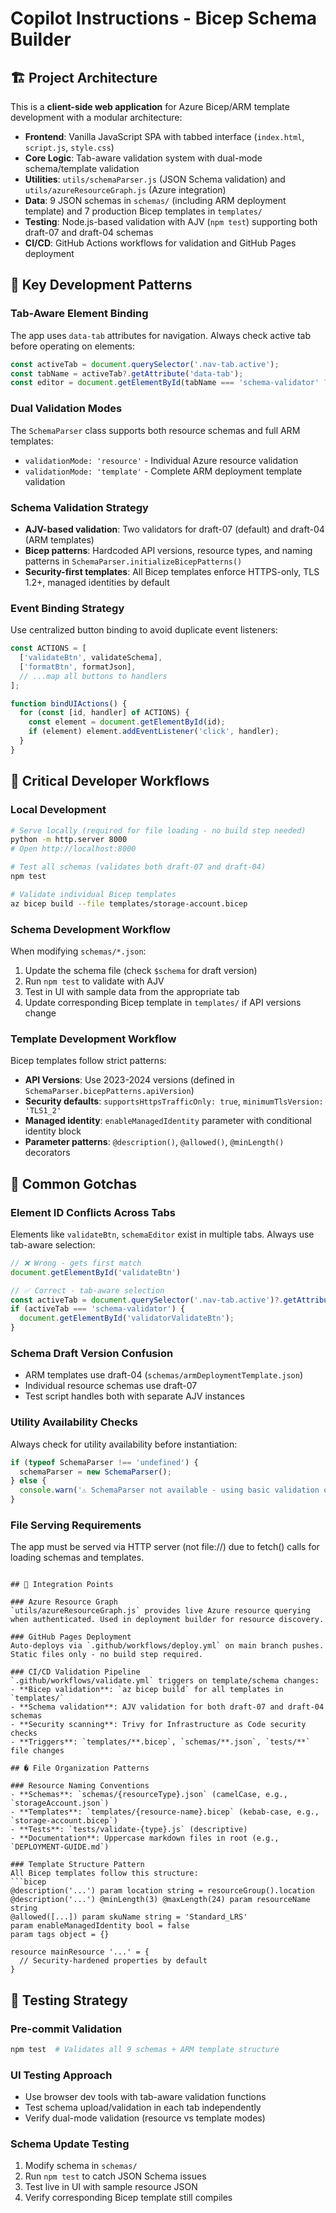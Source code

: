 # Copilot Instructions - Bicep Schema Builder

## 🏗️ Project Architecture

This is a **client-side web application** for Azure Bicep/ARM template development with a modular architecture:

- **Frontend**: Vanilla JavaScript SPA with tabbed interface (`index.html`, `script.js`, `style.css`)
- **Core Logic**: Tab-aware validation system with dual-mode schema/template validation
- **Utilities**: `utils/schemaParser.js` (JSON Schema validation) and `utils/azureResourceGraph.js` (Azure integration)
- **Data**: 9 JSON schemas in `schemas/` (including ARM deployment template) and 7 production Bicep templates in `templates/`
- **Testing**: Node.js-based validation with AJV (`npm test`) supporting both draft-07 and draft-04 schemas
- **CI/CD**: GitHub Actions workflows for validation and GitHub Pages deployment

## 🎯 Key Development Patterns

### Tab-Aware Element Binding
The app uses `data-tab` attributes for navigation. Always check active tab before operating on elements:

```javascript
const activeTab = document.querySelector('.nav-tab.active');
const tabName = activeTab?.getAttribute('data-tab');
const editor = document.getElementById(tabName === 'schema-validator' ? 'codeInput' : 'schemaEditor');
```

### Dual Validation Modes
The `SchemaParser` class supports both resource schemas and full ARM templates:
- `validationMode: 'resource'` - Individual Azure resource validation
- `validationMode: 'template'` - Complete ARM deployment template validation

### Schema Validation Strategy
- **AJV-based validation**: Two validators for draft-07 (default) and draft-04 (ARM templates)
- **Bicep patterns**: Hardcoded API versions, resource types, and naming patterns in `SchemaParser.initializeBicepPatterns()`
- **Security-first templates**: All Bicep templates enforce HTTPS-only, TLS 1.2+, managed identities by default

### Event Binding Strategy
Use centralized button binding to avoid duplicate event listeners:

```javascript
const ACTIONS = [
  ['validateBtn', validateSchema],
  ['formatBtn', formatJson],
  // ...map all buttons to handlers
];

function bindUIActions() {
  for (const [id, handler] of ACTIONS) {
    const element = document.getElementById(id);
    if (element) element.addEventListener('click', handler);
  }
}
```

## 🔧 Critical Developer Workflows

### Local Development
```bash
# Serve locally (required for file loading - no build step needed)
python -m http.server 8000
# Open http://localhost:8000

# Test all schemas (validates both draft-07 and draft-04)
npm test

# Validate individual Bicep templates  
az bicep build --file templates/storage-account.bicep
```

### Schema Development Workflow
When modifying `schemas/*.json`:
1. Update the schema file (check `$schema` for draft version)
2. Run `npm test` to validate with AJV
3. Test in UI with sample data from the appropriate tab
4. Update corresponding Bicep template in `templates/` if API versions change

### Template Development Workflow
Bicep templates follow strict patterns:
- **API Versions**: Use 2023-2024 versions (defined in `SchemaParser.bicepPatterns.apiVersion`)
- **Security defaults**: `supportsHttpsTrafficOnly: true`, `minimumTlsVersion: 'TLS1_2'`
- **Managed identity**: `enableManagedIdentity` parameter with conditional identity block
- **Parameter patterns**: `@description()`, `@allowed()`, `@minLength()` decorators

## 🚨 Common Gotchas

### Element ID Conflicts Across Tabs
Elements like `validateBtn`, `schemaEditor` exist in multiple tabs. Always use tab-aware selection:
```javascript
// ❌ Wrong - gets first match
document.getElementById('validateBtn')

// ✅ Correct - tab-aware selection
const activeTab = document.querySelector('.nav-tab.active')?.getAttribute('data-tab');
if (activeTab === 'schema-validator') {
  document.getElementById('validatorValidateBtn');
}
```

### Schema Draft Version Confusion
- ARM templates use draft-04 (`schemas/armDeploymentTemplate.json`)
- Individual resource schemas use draft-07
- Test script handles both with separate AJV instances

### Utility Availability Checks
Always check for utility availability before instantiation:
```javascript
if (typeof SchemaParser !== 'undefined') {
  schemaParser = new SchemaParser();
} else {
  console.warn('⚠️ SchemaParser not available - using basic validation only');
}
```

### File Serving Requirements
The app must be served via HTTP server (not file://) due to fetch() calls for loading schemas and templates.
```

## 🔗 Integration Points

### Azure Resource Graph
`utils/azureResourceGraph.js` provides live Azure resource querying when authenticated. Used in deployment builder for resource discovery.

### GitHub Pages Deployment  
Auto-deploys via `.github/workflows/deploy.yml` on main branch pushes. Static files only - no build step required.

### CI/CD Validation Pipeline
`.github/workflows/validate.yml` triggers on template/schema changes:
- **Bicep validation**: `az bicep build` for all templates in `templates/`
- **Schema validation**: AJV validation for both draft-07 and draft-04 schemas
- **Security scanning**: Trivy for Infrastructure as Code security checks
- **Triggers**: `templates/**.bicep`, `schemas/**.json`, `tests/**` file changes

## � File Organization Patterns

### Resource Naming Conventions
- **Schemas**: `schemas/{resourceType}.json` (camelCase, e.g., `storageAccount.json`)
- **Templates**: `templates/{resource-name}.bicep` (kebab-case, e.g., `storage-account.bicep`)
- **Tests**: `tests/validate-{type}.js` (descriptive)
- **Documentation**: Uppercase markdown files in root (e.g., `DEPLOYMENT-GUIDE.md`)

### Template Structure Pattern
All Bicep templates follow this structure:
```bicep
@description('...') param location string = resourceGroup().location
@description('...') @minLength(3) @maxLength(24) param resourceName string
@allowed([...]) param skuName string = 'Standard_LRS'
param enableManagedIdentity bool = false
param tags object = {}

resource mainResource '...' = {
  // Security-hardened properties by default
}
```

## 🧪 Testing Strategy

### Pre-commit Validation
```bash
npm test  # Validates all 9 schemas + ARM template structure
```

### UI Testing Approach
- Use browser dev tools with tab-aware validation functions
- Test schema upload/validation in each tab independently
- Verify dual-mode validation (resource vs template modes)

### Schema Update Testing
1. Modify schema in `schemas/`
2. Run `npm test` to catch JSON Schema issues
3. Test live in UI with sample resource JSON
4. Verify corresponding Bicep template still compiles